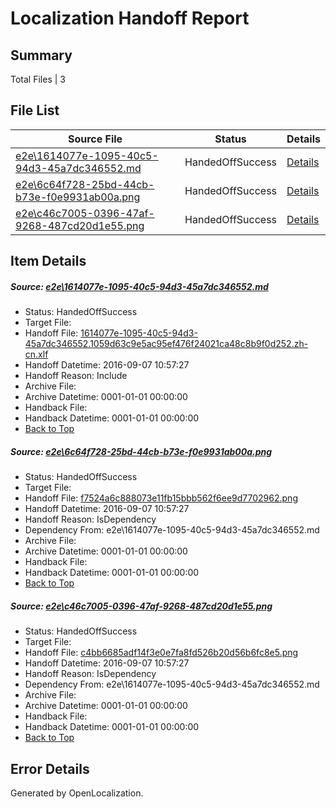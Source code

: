 # <a name='report-top'></a> Localization Handoff Report

## Summary
 Total Files | 3

## File List
 Source File | Status | Details 
 ----------- | ------ | ------- 
 [e2e\1614077e-1095-40c5-94d3-45a7dc346552.md](https://github.com/OpenLocalizationTestOrg/ol-test0/blob/2e76d328e352b7f6a533f8decfc31fb1b565a696/e2e/1614077e-1095-40c5-94d3-45a7dc346552.md) | HandedOffSuccess | [Details](#e3ecd6172b9d6a53517be29dc3c32033f81b1f641)
 [e2e\6c64f728-25bd-44cb-b73e-f0e9931ab00a.png](https://github.com/OpenLocalizationTestOrg/ol-test0/blob/2e76d328e352b7f6a533f8decfc31fb1b565a696/e2e/6c64f728-25bd-44cb-b73e-f0e9931ab00a.png) | HandedOffSuccess | [Details](#f7524a6c888073e11fb15bbb562f6ee9d77029623)
 [e2e\c46c7005-0396-47af-9268-487cd20d1e55.png](https://github.com/OpenLocalizationTestOrg/ol-test0/blob/2e76d328e352b7f6a533f8decfc31fb1b565a696/e2e/c46c7005-0396-47af-9268-487cd20d1e55.png) | HandedOffSuccess | [Details](#c4bb6685adf14f3e0e7fa8fd526b20d56b6fc8e56)

## Item Details
##### <a name='e3ecd6172b9d6a53517be29dc3c32033f81b1f641'></a> Source: [e2e\1614077e-1095-40c5-94d3-45a7dc346552.md](https://github.com/OpenLocalizationTestOrg/ol-test0/blob/2e76d328e352b7f6a533f8decfc31fb1b565a696/e2e/1614077e-1095-40c5-94d3-45a7dc346552.md)
* Status: HandedOffSuccess
* Target File: 
* Handoff File: [1614077e-1095-40c5-94d3-45a7dc346552.1059d63c9e5ac95ef476f24021ca48c8b9f0d252.zh-cn.xlf](https://github.com/OpenLocalizationTestOrg/ol-test0-handoff/blob/a92d93eef9056bc91dd3319cb0978d0e0ee2b893/ol-handoff/OpenLocalizationTestOrg/ol-test0-zhcn/yuwzho/ht/1614077e-1095-40c5-94d3-45a7dc346552.1059d63c9e5ac95ef476f24021ca48c8b9f0d252.zh-cn.xlf)
* Handoff Datetime: 2016-09-07 10:57:27
* Handoff Reason: Include
* Archive File: 
* Archive Datetime: 0001-01-01 00:00:00
* Handback File: 
* Handback Datetime: 0001-01-01 00:00:00
* [Back to Top](#report-top)

##### <a name='f7524a6c888073e11fb15bbb562f6ee9d77029623'></a> Source: [e2e\6c64f728-25bd-44cb-b73e-f0e9931ab00a.png](https://github.com/OpenLocalizationTestOrg/ol-test0/blob/2e76d328e352b7f6a533f8decfc31fb1b565a696/e2e/6c64f728-25bd-44cb-b73e-f0e9931ab00a.png)
* Status: HandedOffSuccess
* Target File: 
* Handoff File: [f7524a6c888073e11fb15bbb562f6ee9d7702962.png](https://github.com/OpenLocalizationTestOrg/ol-test0-handoff/blob/a92d93eef9056bc91dd3319cb0978d0e0ee2b893/ol-handoff/OpenLocalizationTestOrg/ol-test0-zhcn/yuwzho/ht/f7524a6c888073e11fb15bbb562f6ee9d7702962.png)
* Handoff Datetime: 2016-09-07 10:57:27
* Handoff Reason: IsDependency
* Dependency From: e2e\1614077e-1095-40c5-94d3-45a7dc346552.md
* Archive File: 
* Archive Datetime: 0001-01-01 00:00:00
* Handback File: 
* Handback Datetime: 0001-01-01 00:00:00
* [Back to Top](#report-top)

##### <a name='c4bb6685adf14f3e0e7fa8fd526b20d56b6fc8e56'></a> Source: [e2e\c46c7005-0396-47af-9268-487cd20d1e55.png](https://github.com/OpenLocalizationTestOrg/ol-test0/blob/2e76d328e352b7f6a533f8decfc31fb1b565a696/e2e/c46c7005-0396-47af-9268-487cd20d1e55.png)
* Status: HandedOffSuccess
* Target File: 
* Handoff File: [c4bb6685adf14f3e0e7fa8fd526b20d56b6fc8e5.png](https://github.com/OpenLocalizationTestOrg/ol-test0-handoff/blob/a92d93eef9056bc91dd3319cb0978d0e0ee2b893/ol-handoff/OpenLocalizationTestOrg/ol-test0-zhcn/yuwzho/ht/c4bb6685adf14f3e0e7fa8fd526b20d56b6fc8e5.png)
* Handoff Datetime: 2016-09-07 10:57:27
* Handoff Reason: IsDependency
* Dependency From: e2e\1614077e-1095-40c5-94d3-45a7dc346552.md
* Archive File: 
* Archive Datetime: 0001-01-01 00:00:00
* Handback File: 
* Handback Datetime: 0001-01-01 00:00:00
* [Back to Top](#report-top)


## Error Details

Generated by OpenLocalization.

